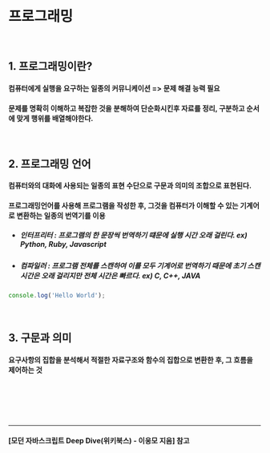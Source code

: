 # 프로그래밍

<br>

## 1. 프로그래밍이란?
#### 컴퓨터에게 실행을 요구하는 일종의 커뮤니케이션 => 문제 해결 능력 필요
#### 문제를 명확히 이해하고 복잡한 것을 분해하여 단순화시킨후 자료를 정리, 구분하고 순서에 맞게 행위를 배열해야한다.

<br>

## 2. 프로그래밍 언어
#### 컴퓨터와의 대화에 사용되는 일종의 표현 수단으로 구문과 의미의 조합으로 표현된다.
#### 프로그래밍언어를 사용해 프로그램을 작성한 후, 그것을 컴퓨터가 이해할 수 있는 기계어로 변환하는 일종의 번역기를 이용
- ##### 인터프리터 : 프로그램의 한 문장씩 번역하기 떄문에 실행 시간 오래 걸린다. ex) Python, Ruby, Javascript
- ##### 컴파일러 : 프로그램 전체를 스캔하여 이를 모두 기계어로 번역하기 때문에 초기 스캔 시간은 오래 걸리지만 전체 시간은 빠르다. ex) C, C++, JAVA 


```javascript
console.log('Hello World');
```
<br>

## 3. 구문과 의미
#### 요구사항의 집합을 분석해서 적절한 자료구조와 함수의 집합으로 변환한 후, 그 흐름을 제어하는 것
<br><br><br><br>

<hr>

#### [모던 자바스크립트 Deep Dive(위키북스) - 이웅모 지음] 참고
